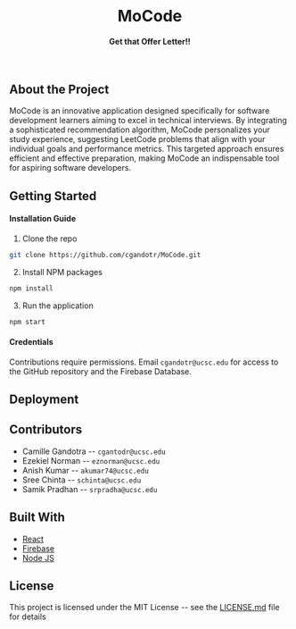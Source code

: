 <br/>
<div align="center">
  <h1 align="center">MoCode</h3>

  <h4 align="center">Get that Offer Letter!!</h4>
</div>

<br/>

## About the Project

MoCode is an innovative application designed specifically for software development learners aiming to excel in technical interviews. By integrating a sophisticated recommendation algorithm, MoCode personalizes your study experience, suggesting LeetCode problems that align with your individual goals and performance metrics. This targeted approach ensures efficient and effective preparation, making MoCode an indispensable tool for aspiring software developers.

## Getting Started

#### Installation Guide

1. Clone the repo
```sh
git clone https://github.com/cgandotr/MoCode.git
```
2. Install NPM packages
```sh
npm install
```
3. Run the application
```sh
npm start
```

#### Credentials

Contributions require permissions. Email `cgandotr@ucsc.edu` for access to the GitHub repository and the Firebase Database.


## Deployment



## Contributors

- Camille Gandotra -- `cgantodr@ucsc.edu`
- Ezekiel Norman -- `eznorman@ucsc.edu`
- Anish Kumar -- `akumar74@ucsc.edu`
- Sree Chinta -- `schinta@ucsc.edu`
- Samik Pradhan -- `srpradha@ucsc.edu`

## Built With

* [React](https://react.dev/)
* [Firebase](https://firebase.google.com/)
* [Node JS](https://nodejs.org/en)



## License

This project is licensed under the MIT License -- see the [LICENSE.md](LICENSE.md) file for details
